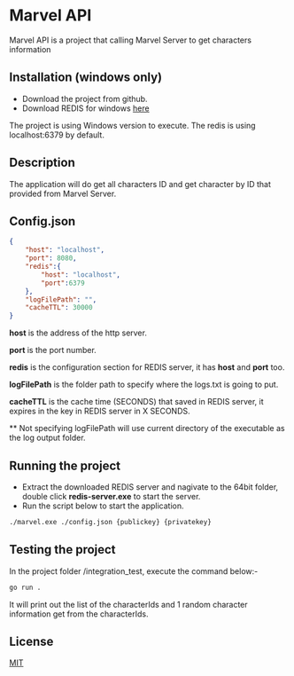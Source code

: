 # Marvel API

Marvel API is a project that calling Marvel Server to get characters information

## Installation (windows only)

- Download the project from github. 
- Download REDIS for windows [here](https://github.com/downloads/dmajkic/redis/redis-2.4.5-win32-win64.zip)

The project is using Windows version to execute. The redis  is using localhost:6379 by default.

## Description
The application will do get all characters ID and get character by ID that provided from Marvel Server.

## Config.json
```json
{
    "host": "localhost",
    "port": 8080,
    "redis":{
        "host": "localhost",
        "port":6379
    },
    "logFilePath": "", 
    "cacheTTL": 30000
}
```
**host** is the address of the http server.

**port** is the port number.

**redis** is the configuration section for REDIS server, it has **host** and **port** too.

**logFilePath** is the folder path to specify where the logs.txt is going to put.

**cacheTTL** is the cache time (SECONDS) that saved in REDIS server, it expires in the key in REDIS server in X SECONDS.

** Not specifying logFilePath will use current directory of the executable as the log output folder.

## Running the project
- Extract the downloaded REDIS server and nagivate to the 64bit folder, double click **redis-server.exe** to start the server.
- Run the script below to start the application.
```bash
./marvel.exe ./config.json {publickey} {privatekey}
```

## Testing the project
In the project folder /integration_test, execute the command below:-
```bash
go run .
```
It will print out the list of the characterIds and 1 random character information get from the characterIds.


## License
[MIT](https://choosealicense.com/licenses/mit/)
